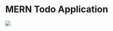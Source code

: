 <h1>MERN Todo Application</h1>

<img src="https://media-hosting.imagekit.io//c62256bd314c49c7/Screenshot%20from%202025-01-23%2011-59-29.png?Expires=1832225400&Key-Pair-Id=K2ZIVPTIP2VGHC&Signature=2xZBrvgnS1G3nfsm2dpU~hG29GCXO2ejm33XMue07KNcUrHZTODse1HEjSbMZM-T01Nd9f5l5-wY5VCsJqEe48ch9e2f64SMqS02zE5zncZfZqRpYlLl0CVd3NfSyqINBhrWt4J4WRikLEGW62e2R2wFTJ3hd6p-Pe3WJm60IORMrcUDFDbevT7n94KlB3bx7uWzAx~fsCc7K450cXlFNYKCWVrm4BPOTH~Bhk-KpuKcTp1JfXbWwpP7zLM18t9uQGK11H6mG6U5DionvsoM1daHsWt7q-hCU2RvHNG23xHzhnOVWyXGTlmBj8LbhNw1cE23wsiJm3BLPY~kqCm2Dw__"/>

